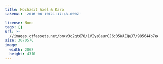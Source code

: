 ```yaml
---
title: Hochzeit Axel & Karo
takenAt: '2016-06-10T21:17:43.000Z'

license: None
tags: []
url: >-
  //images.ctfassets.net/bncv3c2gt878/1VIya8aurCJ6c05WAEQgJ7/985644b7eefd929400809b57b6cc8d8e/hochzeit-axel--karo_28144257306_o
size: 3070570
image:
  width: 2868
  height: 4310
---
```

